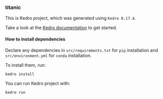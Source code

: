 ### titanic

This is  Kedro project, which was generated using `Kedro 0.17.4`.

Take a look at the [Kedro documentation](https://kedro.readthedocs.io) to get started.

#### How to install dependencies

Declare any dependencies in `src/requirements.txt` for `pip` installation and `src/environment.yml` for `conda` installation.

To install them, run:

```
kedro install
```

You can run Kedro project with:

```
kedro run
```
